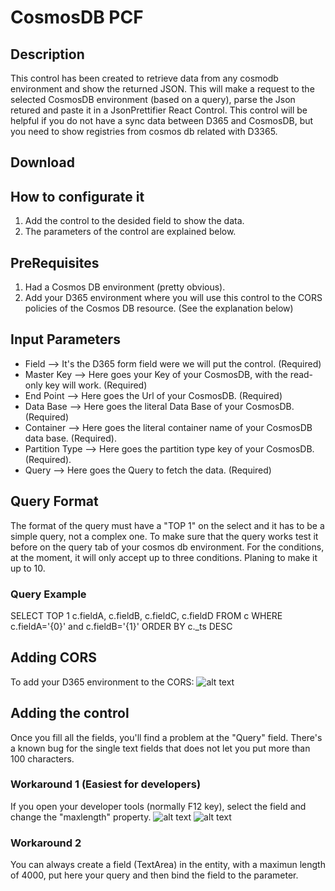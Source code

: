 # CosmosDB PCF
## Description
This control has been created to retrieve data from any cosmodb environment and show the returned JSON. This will make a request to the selected CosmosDB environment (based on a query), parse the Json retured and paste it in a JsonPrettifier React Control. This control will be helpful if you do not have a sync data between D365 and CosmosDB, but you need to show registries from cosmos db related with D3365.
## Download
## How to configurate it
1. Add the control to the desided field to show the data.
2. The parameters of the control are explained below.
## PreRequisites
1. Had a Cosmos DB environment (pretty obvious).
2. Add your D365 environment where you will use this control to the CORS policies of the Cosmos DB resource. (See the explanation below)
## Input Parameters
- Field --> It's the D365 form field were we will put the control. (Required)
- Master Key --> Here goes your Key of your CosmosDB, with the read-only key will work. (Required)
- End Point --> Here goes the Url of your CosmosDB. (Required)
- Data Base --> Here goes the literal Data Base of your CosmosDB. (Required)
- Container --> Here goes the literal container name of your CosmosDB data base. (Required).
- Partition Type --> Here goes the partition type key of your CosmosDB. (Required).
- Query --> Here goes the Query to fetch the data. (Required)
## Query Format
The format of the query must have a "TOP 1" on the select and it has to be a simple query, not a complex one. To make sure that the query works test it before on the query tab of your cosmos db environment. For the conditions, at the moment, it will only accept up to three conditions. Planing to make it up to 10.
### Query Example
SELECT TOP 1 c.fieldA, c.fieldB, c.fieldC, c.fieldD FROM c WHERE c.fieldA='{0}' and c.fieldB='{1}' ORDER BY c._ts DESC
## Adding CORS
To add your D365 environment to the CORS:
![alt text](https://github.com/Fernandobo21/PCFControls/blob/master/assets/Update-CORS.png "Add D365 to CORS")
## Adding the control
Once you fill all the fields, you'll find a problem at the "Query" field.
There's a known bug for the single text fields that does not let you put more than 100 characters.
### Workaround 1 (Easiest for developers)
If you open your developer tools (normally F12 key), select the field and change the "maxlength" property.
![alt text](https://github.com/Fernandobo21/PCFControls/blob/master/assets/Max-Length-Change.png "Selecting the TextArea")
![alt text](https://github.com/Fernandobo21/PCFControls/blob/master/assets/maxlength-property.png "maxlength property")
### Workaround 2
You can always create a field (TextArea) in the entity, with a maximun length of 4000, put here your query and then bind the field to the parameter.